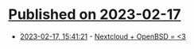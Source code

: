 # [Published on 2023-02-17](index.md)

* [2023-02-17, 15:41:21](https://lobste.rs/s/8lraba/nextcloud_openbsd_3) - [Nextcloud + OpenBSD = <3](https://x61.sh/log/2023/02/20230217T112354-nextcloud_openbsd.html)

